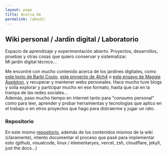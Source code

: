 ```yaml
---
layout: page
title: Acerca de
permalink: /about/
---
```

## Wiki personal / Jardín digital / Laboratorio

Espacio de aprendizaje y experimentación abierto. Proyectos, desarrollos, pruebas y otras cosas que quiero conservar y sistematizar.  
Mi jardín digital técnico...  
  
Me encontré con mucho contenido acerca de los jardines digitales, como [este texto de Barbi Couto](https://eneroenlaciudad.com.ar/el-software-los-jardines-digitales-las-redes-sociales-y-una-caotica-reflexion-sobre-la-libertad/), [este proyecto de 4lch4](https://github.com/4lch4/Digital-Garden) o [este ensayo de Maggie Appleton](https://maggieappleton.com/garden-history), y recuperar y mantener webs personales. Hace mucho tuve blogs y solía explorar y participar mucho en ese formato, hasta que caí en la trampa de las redes sociales...  
Además, paso mucho tiempo en internet tanto para "consumo personal" como para leer, aprender y probar herramientas y tecnologías que aplico en el trabajo o en otros proyectos que hago para distraerme y jugar un rato.

### Repositorio

En este mismo [repositorio](https://github.com/diegobollini/wiki), además de los contenidos mismos de la wiki (claramente), intento documentar el proceso que pasé para implementar esto (github, visualcode, linux / elementaryos, vercel, zsh, cloudflare, jekyll, just the docs...)
